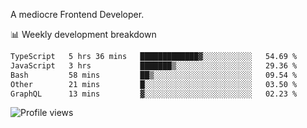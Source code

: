 A mediocre Frontend Developer.

📊 Weekly development breakdown
<!--START_SECTION:waka-->

```txt
TypeScript   5 hrs 36 mins   █████████████▓░░░░░░░░░░░   54.69 %
JavaScript   3 hrs           ███████▒░░░░░░░░░░░░░░░░░   29.36 %
Bash         58 mins         ██▒░░░░░░░░░░░░░░░░░░░░░░   09.54 %
Other        21 mins         █░░░░░░░░░░░░░░░░░░░░░░░░   03.50 %
GraphQL      13 mins         ▓░░░░░░░░░░░░░░░░░░░░░░░░   02.23 %
```

<!--END_SECTION:waka-->

<img src="https://gpvc.arturio.dev/iqbalfasri" alt="Profile views"/>

